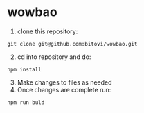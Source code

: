 # wowbao

1. clone this repository:
```
git clone git@github.com:bitovi/wowbao.git
```

2. cd into repository and do:
```
npm install
```

3. Make changes to files as needed
4. Once changes are complete run:
```
npm run buld
```


